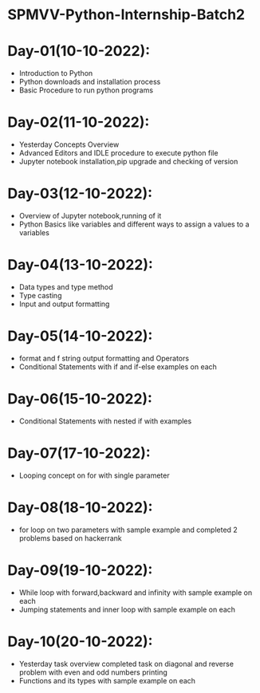 # SPMVV-Python-Internship-Batch2

# Day-01(10-10-2022):
  - Introduction to Python
  - Python downloads and installation process
  - Basic Procedure to run python programs

# Day-02(11-10-2022):
  - Yesterday Concepts Overview
  - Advanced Editors and IDLE procedure to execute python file
  - Jupyter notebook installation,pip upgrade and checking of version

# Day-03(12-10-2022):
  - Overview of Jupyter notebook,running of it
  - Python Basics like variables and different ways to assign a values to a variables

# Day-04(13-10-2022):
  - Data types and type method
  - Type casting
  - Input and output formatting

# Day-05(14-10-2022):
  - format and f string output formatting and Operators
  - Conditional Statements with if and if-else examples on each

# Day-06(15-10-2022):
  - Conditional Statements with nested if with examples

# Day-07(17-10-2022):
  - Looping concept on for with single parameter 

# Day-08(18-10-2022):
  - for loop on two parameters with sample example and completed 2 problems based on hackerrank 

# Day-09(19-10-2022):
  - While loop with forward,backward and infinity with sample example on each
  - Jumping statements and inner loop with sample example on each

# Day-10(20-10-2022):
  - Yesterday task overview completed task on diagonal and reverse problem with even and odd numbers printing
  - Functions and its types with sample example on each
